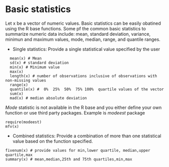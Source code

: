 # Basic statistics
Let x be a vector of numeric values. Basic statistics can be easily obatined using the R base functions. Some pf the common basic statistics to summarize numeric data include: mean, standard deviation, variance, minimun and maximum values, mode, median, range, and quantile ranges. 

- Single statistics: Provide a single statistical value specified by the user
```
  mean(x) # Mean
  sd(x) # standard deviation
  min(x) # Minimum value
  max(x)
  length(x) # number of observations inclusive of observations with non-missing values
  range(x)
  quantile(x) #  0%  25%  50%  75% 100%  quartile values of the vector
  sum(x)
  mad(x) # median absolute deviation
```
_Mode_ statistic is not available in the R base and you either define your own function or use third party packages. Example is _modeest_ package
```
require(modeest)
mfv(x)
```
- Combined statistics: Provide a combination of more than one statistical value based on the function specified.
```
fivenum(x) # provide values for min,lower quartile, median,upper quartile,max
summary(x) # mean,median,25th and 75th quartiles,min,max
```
